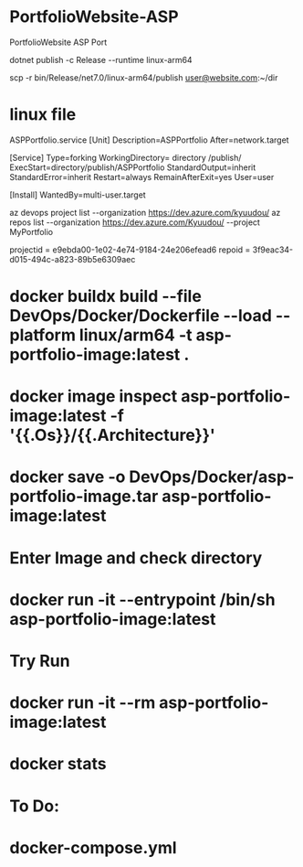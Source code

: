 # PortfolioWebsite-ASP

PortfolioWebsite ASP Port

dotnet publish -c Release --runtime linux-arm64

scp -r bin/Release/net7.0/linux-arm64/publish <user@website.com>:~/dir

# linux file
ASPPortfolio.service
[Unit]
Description=ASPPortfolio
After=network.target

[Service]
Type=forking
WorkingDirectory= directory /publish/
ExecStart=directory/publish/ASPPortfolio
StandardOutput=inherit
StandardError=inherit
Restart=always
RemainAfterExit=yes
User=user

[Install]
WantedBy=multi-user.target

az devops project list --organization https://dev.azure.com/kyuudou/
az repos list --organization https://dev.azure.com/Kyuudou/ --project MyPortfolio

projectid = e9ebda00-1e02-4e74-9184-24e206efead6
repoid = 3f9eac34-d015-494c-a823-89b5e6309aec


# docker buildx build --file DevOps/Docker/Dockerfile --load --platform linux/arm64 -t asp-portfolio-image:latest .
# docker image inspect asp-portfolio-image:latest -f '{{.Os}}/{{.Architecture}}'
# docker save -o DevOps/Docker/asp-portfolio-image.tar asp-portfolio-image:latest

# Enter Image and check directory
# docker run -it --entrypoint /bin/sh asp-portfolio-image:latest
# Try Run
# docker run -it --rm asp-portfolio-image:latest
# docker stats

# To Do:
# docker-compose.yml